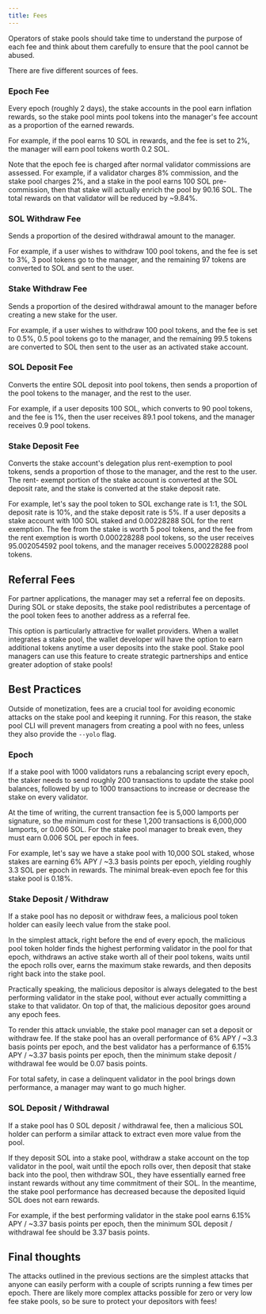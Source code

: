 ```yaml
---
title: Fees
---
```


Operators of stake pools should take time to understand the purpose of each fee
and think about them carefully to ensure that the pool cannot be abused.

There are five different sources of fees.

### Epoch Fee

Every epoch (roughly 2 days), the stake accounts in the pool earn
inflation rewards, so the stake pool mints pool tokens into the manager's fee
account as a proportion of the earned rewards.

For example, if the pool earns 10 SOL in rewards, and the fee is set to 2%, the
manager will earn pool tokens worth 0.2 SOL.

Note that the epoch fee is charged after normal validator
commissions are assessed. For example, if a validator charges 8% commission,
and the stake pool charges 2%, and a stake in the pool earns 100 SOL pre-commission,
then that stake will actually enrich the pool by 90.16 SOL. The total rewards
on that validator will be reduced by ~9.84%.

### SOL Withdraw Fee

Sends a proportion of the desired withdrawal amount to the manager.

For example, if a user wishes to withdraw 100 pool tokens, and the fee is set
to 3%, 3 pool tokens go to the manager, and the remaining 97 tokens are converted
to SOL and sent to the user.

### Stake Withdraw Fee

Sends a proportion of the desired withdrawal amount to the manager before
creating a new stake for the user.

For example, if a user wishes to withdraw 100 pool tokens, and the fee is set
to 0.5%, 0.5 pool tokens go to the manager, and the remaining 99.5 tokens are
converted to SOL then sent to the user as an activated stake account.

### SOL Deposit Fee

Converts the entire SOL deposit into pool tokens, then sends a proportion of
the pool tokens to the manager, and the rest to the user.

For example, if a user deposits 100 SOL, which converts to 90 pool tokens,
and the fee is 1%, then the user receives 89.1 pool tokens, and the manager receives
0.9 pool tokens.

### Stake Deposit Fee

Converts the stake account's delegation plus rent-exemption to pool tokens,
sends a proportion of those to the manager, and the rest to the user. The rent-
exempt portion of the stake account is converted at the SOL deposit rate, and
the stake is converted at the stake deposit rate.

For example, let's say the pool token to SOL exchange rate is 1:1, the SOL deposit rate
is 10%, and the stake deposit rate is 5%. If a user deposits a stake account with
100 SOL staked and 0.00228288 SOL for the rent exemption. The fee from the stake
is worth 5 pool tokens, and the fee from the rent exemption is worth 0.000228288
pool tokens, so the user receives 95.002054592 pool tokens, and the manager
receives 5.000228288 pool tokens.

## Referral Fees

For partner applications, the manager may set a referral fee on deposits.
During SOL or stake deposits, the stake pool redistributes a percentage of
the pool token fees to another address as a referral fee.

This option is particularly attractive for wallet providers. When a wallet
integrates a stake pool, the wallet developer will have the option to earn
additional tokens anytime a user deposits into the stake pool. Stake pool
managers can use this feature to create strategic partnerships and entice
greater adoption of stake pools!

## Best Practices

Outside of monetization, fees are a crucial tool for avoiding economic attacks
on the stake pool and keeping it running. For this reason, the stake pool CLI
will prevent managers from creating a pool with no fees, unless they also provide
the `--yolo` flag.

### Epoch

If a stake pool with 1000 validators runs a rebalancing script every epoch, the
staker needs to send roughly 200 transactions to update the stake pool balances,
followed by up to 1000 transactions to increase or decrease the stake on every
validator.

At the time of writing, the current transaction fee is 5,000 lamports per signature,
so the minimum cost for these 1,200 transactions is 6,000,000 lamports, or 0.006 SOL.
For the stake pool manager to break even, they must earn 0.006 SOL per epoch in
fees.

For example, let's say we have a stake pool with 10,000 SOL staked, whose stakes
are earning 6% APY / ~3.3 basis points per epoch, yielding roughly 3.3 SOL per epoch
in rewards. The minimal break-even epoch fee for this stake pool is 0.18%.

### Stake Deposit / Withdraw

If a stake pool has no deposit or withdraw fees, a malicious pool token holder
can easily leech value from the stake pool.

In the simplest attack, right before the end of every epoch, the malicious pool
token holder finds the highest performing validator in the pool for that epoch,
withdraws an active stake worth all of their pool tokens, waits until the epoch
rolls over, earns the maximum stake rewards, and then deposits right back into
the stake pool.

Practically speaking, the malicious depositor is always delegated to the best
performing validator in the stake pool, without ever actually committing a stake
to that validator. On top of that, the malicious depositor goes around any
epoch fees.

To render this attack unviable, the stake pool manager can set a deposit or withdraw
fee. If the stake pool has an overall performance of 6% APY / ~3.3 basis points
per epoch, and the best validator has a performance of 6.15% APY / ~3.37 basis
points per epoch, then the minimum stake deposit / withdrawal fee would be
0.07 basis points.

For total safety, in case a delinquent validator in the pool brings down
performance, a manager may want to go much higher.

### SOL Deposit / Withdrawal

If a stake pool has 0 SOL deposit / withdrawal fee, then a malicious SOL holder
can perform a similar attack to extract even more value from the pool.

If they deposit SOL into a stake pool, withdraw a stake account on the top
validator in the pool, wait until the epoch rolls over, then deposit that stake
back into the pool, then withdraw SOL, they have essentially earned free instant
rewards without any time commitment of their SOL. In the meantime, the stake
pool performance has decreased because the deposited liquid SOL does not earn
rewards.

For example, if the best performing validator in the stake pool earns 6.15%
APY / ~3.37 basis points per epoch, then the minimum SOL deposit / withdrawal
fee should be 3.37 basis points.

## Final thoughts

The attacks outlined in the previous sections are the simplest attacks that anyone
can easily perform with a couple of scripts running a few times per epoch. There are
likely more complex attacks possible for zero or very low fee stake pools, so be
sure to protect your depositors with fees!
